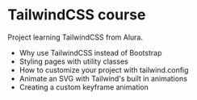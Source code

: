 # TailwindCSS course

Project learning TailwindCSS from Alura.

- Why use TailwindCSS instead of Bootstrap
- Styling pages with utility classes
- How to customize your project with tailwind.config
- Animate an SVG with Tailwind's built in animations
- Creating a custom keyframe animation
